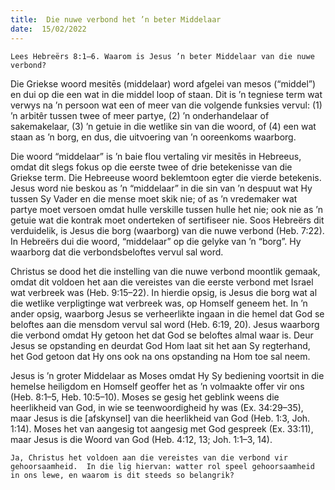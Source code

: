 ```yaml
---
title:  Die nuwe verbond het ’n beter Middelaar
date:  15/02/2022
---
```


`Lees Hebreërs 8:1–6. Waarom is Jesus ’n beter Middelaar van die nuwe verbond?`

Die Griekse woord mesitēs (middelaar) word afgelei van mesos (“middel”) en dui op die een wat in die middel loop of staan. Dit is ’n tegniese term wat verwys na ’n persoon wat een of meer van die volgende funksies vervul: (1) ’n  arbitêr tussen twee of meer partye, (2) ’n onderhandelaar of sakemakelaar, (3) ’n getuie in die wetlike sin van die woord, of (4) een wat staan as ’n borg, en dus, die uitvoering van ’n ooreenkoms waarborg.

Die woord “middelaar” is ’n baie flou vertaling vir mesitēs in Hebreeus, omdat dit slegs fokus op die eerste twee of drie betekenisse van die Griekse term. Die Hebreeuse woord beklemtoon egter die vierde betekenis. Jesus word nie beskou as ’n “middelaar” in die sin van ’n despuut wat Hy tussen Sy Vader en die mense moet skik nie; of as ’n vredemaker wat partye moet versoen omdat hulle verskille tussen hulle het nie; ook nie as ’n getuie wat die kontrak moet onderteken of sertifiseer nie.  Soos Hebreërs dit verduidelik, is Jesus die borg (waarborg) van die nuwe verbond (Heb. 7:22). In Hebreërs dui die woord, “middelaar” op die gelyke  van ’n “borg”. Hy waarborg dat die verbondsbeloftes vervul sal word.

Christus se dood het die instelling van die nuwe verbond moontlik gemaak, omdat dit voldoen het aan die vereistes van die eerste verbond met Israel wat verbreek was (Heb. 9:15–22). In hierdie opsig, is Jesus die borg wat al die wetlike verpligtinge wat verbreek was, op Homself geneem het. In ’n ander opsig, waarborg Jesus se verheerlikte ingaan in die hemel dat God se beloftes aan die mensdom vervul sal word (Heb. 6:19, 20). Jesus waarborg die verbond omdat Hy getoon het dat God se beloftes almal waar is. Deur Jesus se opstanding en deurdat God Hom laat sit het aan Sy regterhand, het God getoon dat Hy ons ook na ons opstanding na Hom toe sal neem.

Jesus is ’n groter Middelaar as Moses omdat Hy Sy bediening voortsit in die hemelse heiligdom en Homself geoffer het as ’n volmaakte offer vir ons (Heb. 8:1–5, Heb. 10:5–10). Moses se gesig het geblink weens die heerlikheid van God, in wie se teenwoordigheid hy was (Ex. 34:29–35), maar Jesus is die [afskynsel] van die heerlikheid van God (Heb. 1:3, Joh. 1:14). Moses het van aangesig tot aangesig met God gespreek (Ex. 33:11), maar Jesus is die Woord van God (Heb. 4:12, 13; Joh. 1:1–3, 14).

`Ja, Christus het voldoen aan die vereistes van die verbond vir gehoorsaamheid.  In die lig hiervan: watter rol speel gehoorsaamheid in ons lewe, en waarom is dit steeds so belangrik?`